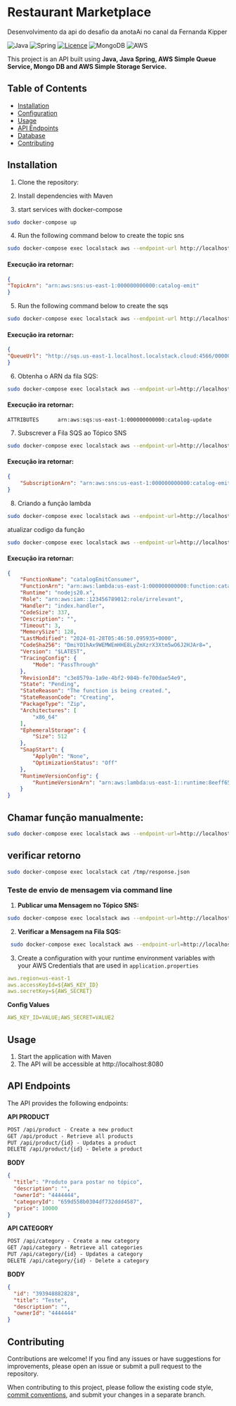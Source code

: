 # Restaurant Marketplace

Desenvolvimento da api do desafio da anotaAi no canal da Fernanda Kipper

![Java](https://img.shields.io/badge/java-%23ED8B00.svg?style=for-the-badge&logo=openjdk&logoColor=white)
![Spring](https://img.shields.io/badge/spring-%236DB33F.svg?style=for-the-badge&logo=spring&logoColor=white)
[![Licence](https://img.shields.io/github/license/Ileriayo/markdown-badges?style=for-the-badge)](./LICENSE)
![MongoDB](https://img.shields.io/badge/MongoDB-%234ea94b.svg?style=for-the-badge&logo=mongodb&logoColor=white)
![AWS](https://img.shields.io/badge/AWS-%23FF9900.svg?style=for-the-badge&logo=amazon-aws&logoColor=white)

This project is an API built using **Java, Java Spring, AWS Simple Queue Service, Mongo DB and AWS Simple Storage Service.**

## Table of Contents

- [Installation](#installation)
- [Configuration](#configuration)
- [Usage](#usage)
- [API Endpoints](#api-endpoints)
- [Database](#database)
- [Contributing](#contributing)

## Installation

1. Clone the repository:

2. Install dependencies with Maven

3. start services with docker-compose

```bash
sudo docker-compose up
```

4. Run the following command below to create the topic sns 
```bash
sudo docker-compose exec localstack aws --endpoint-url http://localhost:4566 sns create-topic --name catalog-emit
```

#### Execução ira retornar:
```json
{
"TopicArn": "arn:aws:sns:us-east-1:000000000000:catalog-emit"
}
```

5. Run the following command below to create the sqs

```bash
sudo docker-compose exec localstack aws --endpoint-url http://localhost:4566 sqs create-queue --queue-name catalog-update
```

#### Execução ira retornar:
```json
{
"QueueUrl": "http://sqs.us-east-1.localhost.localstack.cloud:4566/000000000000/catalog-update"
}
```

6. Obtenha o ARN da fila SQS:

````bash
sudo docker-compose exec localstack aws --endpoint-url=http://localhost:4566 sqs get-queue-attributes --queue-url http://sqs.us-east-1.localhost.localstack.cloud:4566/000000000000/catalog-update --attribute-names QueueArn --output text
````

#### Execução ira retornar:
```
ATTRIBUTES      arn:aws:sqs:us-east-1:000000000000:catalog-update
```

7. Subscrever a Fila SQS ao Tópico SNS

```bash
sudo docker-compose exec localstack aws --endpoint-url=http://localhost:4566 sns subscribe --topic-arn arn:aws:sns:us-east-1:000000000000:catalog-emit --protocol sqs --notification-endpoint arn:aws:sqs:us-east-1:000000000000:catalog-update
```

#### Execução ira retornar:
```json
{
    "SubscriptionArn": "arn:aws:sns:us-east-1:000000000000:catalog-emit:d6e263f7-cdce-46cb-af85-88366c5278a2"
}
```

8. Criando a função lambda

```bash
sudo docker-compose exec localstack aws --endpoint-url=http://localhost:4566 lambda create-function --function-name catalogEmitConsumer --zip-file fileb:///lambda/function.zip --handler index.handler --runtime nodejs20.x --role arn:aws:iam::123456789012:role/irrelevant
```

atualizar codigo da função
```bash
sudo docker-compose exec localstack aws --endpoint-url=http://localhost:4566 lambda update-function-code --function-name catalogEmitConsumer --zip-file fileb:///lambda/function.zip

```

#### Execução ira retornar:
```json
{
    "FunctionName": "catalogEmitConsumer",
    "FunctionArn": "arn:aws:lambda:us-east-1:000000000000:function:catalogEmitConsumer",
    "Runtime": "nodejs20.x",
    "Role": "arn:aws:iam::123456789012:role/irrelevant",
    "Handler": "index.handler",
    "CodeSize": 337,
    "Description": "",
    "Timeout": 3,
    "MemorySize": 128,
    "LastModified": "2024-01-28T05:46:50.095935+0000",
    "CodeSha256": "DmiYO1hAx9WEMWEmHHE8LyZmXzrX3Xtm5wO6J2HJAr8=",
    "Version": "$LATEST",
    "TracingConfig": {
        "Mode": "PassThrough"
    },
    "RevisionId": "c3e8579a-1a9e-4bf2-984b-fe700dae54e9",
    "State": "Pending",
    "StateReason": "The function is being created.",
    "StateReasonCode": "Creating",
    "PackageType": "Zip",
    "Architectures": [
        "x86_64"
    ],
    "EphemeralStorage": {
        "Size": 512
    },
    "SnapStart": {
        "ApplyOn": "None",
        "OptimizationStatus": "Off"
    },
    "RuntimeVersionConfig": {
        "RuntimeVersionArn": "arn:aws:lambda:us-east-1::runtime:8eeff65f6809a3ce81507fe733fe09b835899b99481ba22fd75b5a7338290ec1"
    }
}
```


## Chamar função manualmente:

```bash
sudo docker-compose exec localstack aws --endpoint-url=http://localhost:4566 lambda invoke --function-name catalogEmitConsumer /tmp/response.json
```

## verificar retorno

```bash
sudo docker-compose exec localstack cat /tmp/response.json
```

### Teste de envio de mensagem via command line

1. **Publicar uma Mensagem no Tópico SNS:**

```bash
sudo docker-compose exec localstack aws --endpoint-url=http://localhost:4566 sns publish --topic-arn arn:aws:sns:us-east-1:000000000000:catalog-emit --message "Test message"
```

2. **Verificar a Mensagem na Fila SQS:**

```bash
 sudo docker-compose exec localstack aws --endpoint-url=http://localhost:4566 sqs receive-message --queue-url http://sqs.us-east-1.localhost.localstack.cloud:4566/000000000000/catalog-update
```

3. Create a configuration with your runtime environment variables with your AWS Credentials that are used in `application.properties`

```yaml
aws.region=us-east-1
aws.accessKeyId=${AWS_KEY_ID}
aws.secretKey=${AWS_SECRET}
```

**Config Values**

```yaml
AWS_KEY_ID=VALUE;AWS_SECRET=VALUE2
```
## Usage

1. Start the application with Maven
2. The API will be accessible at http://localhost:8080

## API Endpoints
The API provides the following endpoints:

**API PRODUCT**
```markdown
POST /api/product - Create a new product
GET /api/product - Retrieve all products
PUT /api/product/{id} - Updates a product
DELETE /api/product/{id} - Delete a product
```

**BODY**
```json
{
  "title": "Produto para postar no tópico",
  "description": "",
  "ownerId": "4444444",
  "categoryId": "659d558b0304df732ddd4587",
  "price": 10000
}
```

**API CATEGORY**
```markdown
POST /api/category - Create a new category
GET /api/category - Retrieve all categories
PUT /api/category/{id} - Updates a category
DELETE /api/category/{id} - Delete a category
```

**BODY**
```json
{
  "id": "393948882828",
  "title": "Teste",
  "description": "",
  "ownerId": "4444444"
}
```

## Contributing

Contributions are welcome! If you find any issues or have suggestions for improvements, please open an issue or submit a pull request to the repository.

When contributing to this project, please follow the existing code style, [commit conventions](https://www.conventionalcommits.org/en/v1.0.0/), and submit your changes in a separate branch.




